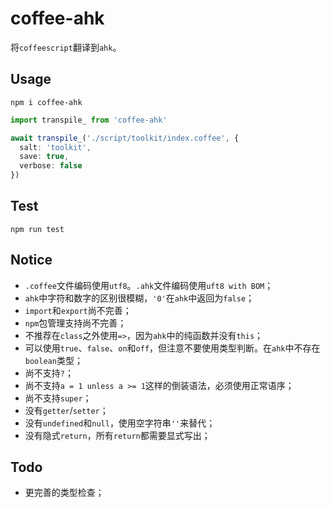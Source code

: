 # coffee-ahk

将`coffeescript`翻译到`ahk`。

## Usage

```shell
npm i coffee-ahk
```

```typescript
import transpile_ from 'coffee-ahk'

await transpile_('./script/toolkit/index.coffee', {
  salt: 'toolkit',
  save: true,
  verbose: false
})
```

## Test

```shell
npm run test
```

## Notice

- `.coffee`文件编码使用`utf8`。`.ahk`文件编码使用`uft8 with BOM`；
- `ahk`中字符和数字的区别很模糊，`'0'`在`ahk`中返回为`false`；
- `import`和`export`尚不完善；
- `npm`包管理支持尚不完善；
- 不推荐在`class`之外使用`=>`，因为`ahk`中的纯函数并没有`this`；
- 可以使用`true`、`false`、`on`和`off`，但注意不要使用类型判断。在`ahk`中不存在`boolean`类型；
- 尚不支持`?`；
- 尚不支持`a = 1 unless a >= 1`这样的倒装语法，必须使用正常语序；
- 尚不支持`super`；
- 没有`getter`/`setter`；
- 没有`undefined`和`null`，使用空字符串`''`来替代；
- 没有隐式`return`，所有`return`都需要显式写出；

## Todo

- 更完善的类型检查；